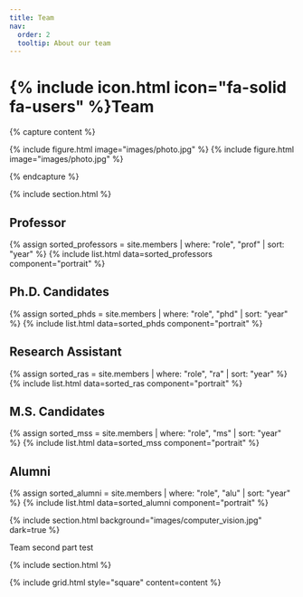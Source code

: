```yaml
---
title: Team
nav:
  order: 2
  tooltip: About our team
---
```


# {% include icon.html icon="fa-solid fa-users" %}Team

{% capture content %}

{% include figure.html image="images/photo.jpg" %}
{% include figure.html image="images/photo.jpg" %}


{% endcapture %}

{% include section.html %}

## Professor
{% assign sorted_professors = site.members | where: "role", "prof" | sort: "year" %}
{% include list.html data=sorted_professors component="portrait" %}

## Ph.D. Candidates
{% assign sorted_phds = site.members | where: "role", "phd" | sort: "year" %}
{% include list.html data=sorted_phds component="portrait" %}

## Research Assistant
{% assign sorted_ras = site.members | where: "role", "ra" | sort: "year" %}
{% include list.html data=sorted_ras component="portrait" %}

## M.S. Candidates
{% assign sorted_mss = site.members | where: "role", "ms" | sort: "year" %}
{% include list.html data=sorted_mss component="portrait" %}

## Alumni
{% assign sorted_alumni = site.members | where: "role", "alu" | sort: "year" %}
{% include list.html data=sorted_alumni component="portrait" %}

{% include section.html background="images/computer_vision.jpg" dark=true %}

Team second part test

{% include section.html %}



{% include grid.html style="square" content=content %}
